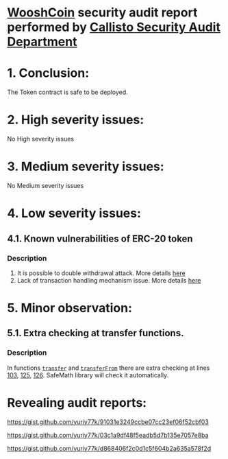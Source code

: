 # [WooshCoin](https://etherscan.io/address/0xb5351d809062cf8e2238bbd2c54af905fb55e42d#code) security audit report performed by [Callisto Security Audit Department](https://github.com/EthereumCommonwealth/Auditing)

# 1. Conclusion:

The Token contract is safe to be deployed.

# 2. High severity issues:

No High severity issues

# 3. Medium severity issues:

No Medium severity issues

# 4. Low severity issues:

## 4.1. Known vulnerabilities of ERC-20 token

### Description

1. It is possible to double withdrawal attack. More details [here](https://docs.google.com/document/d/1YLPtQxZu1UAvO9cZ1O2RPXBbT0mooh4DYKjA_jp-RLM/edit)
2. Lack of transaction handling mechanism issue. More details [here](https://docs.google.com/document/d/1Feh5sP6oQL1-1NHi-X1dbgT3ch2WdhbXRevDN681Jv4/edit)


# 5. Minor observation:

## 5.1. Extra checking at transfer functions. 

### Description

In functions [`transfer`](https://gist.github.com/yuriy77k/33e2c2308a44b4f833385a8d72eac1b9#file-wooshcoin-sol-L101) and [`transferFrom`](https://gist.github.com/yuriy77k/33e2c2308a44b4f833385a8d72eac1b9#file-wooshcoin-sol-L123) there are extra checking at lines [103](https://gist.github.com/yuriy77k/33e2c2308a44b4f833385a8d72eac1b9#file-wooshcoin-sol-L103), [125](https://gist.github.com/yuriy77k/33e2c2308a44b4f833385a8d72eac1b9#file-wooshcoin-sol-L125), [126](https://gist.github.com/yuriy77k/33e2c2308a44b4f833385a8d72eac1b9#file-wooshcoin-sol-L126). SafeMath library will check it automatically.

# Revealing audit reports:

https://gist.github.com/yuriy77k/91031e3249ccbe07cc23ef06f52cbf03

https://gist.github.com/yuriy77k/03c1a9df48f5eadb5d7b135e7057e8ba

https://gist.github.com/yuriy77k/d868406f2c0d1c5f604b2a635a578f2d

